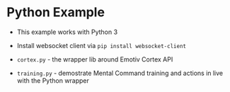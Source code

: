 # Python Example

- This example works with Python 3

- Install websocket client via  `pip install websocket-client`

- `cortex.py` - the wrapper lib around Emotiv Cortex API

- `training.py` - demostrate Mental Command training and actions in live with the Python wrapper
